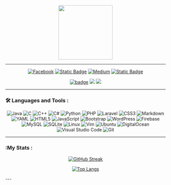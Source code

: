 <div id="header" align="center">
  <img src="https://github.com/Anmol-Baranwal/Cool-GIFs-For-GitHub/assets/74038190/d48893bd-0757-481c-8d7e-ba3e163feae7" height=170 />
</div>

---

<div id="badges"align="center">
  
[![Facebook](https://img.shields.io/badge/Facebook-%231877F2.svg?style=for-the-badge&logo=Facebook&logoColor=white)](https://facebook.com/yousefszallam)
[![Static Badge](https://img.shields.io/badge/instagram-white?style=for-the-badge&logo=instagram)](https://instagram.com/yousefszallam)
[![Medium](https://img.shields.io/badge/Medium-12100E?style=for-the-badge&logo=medium&logoColor=white)](https://medium.com/@yousefallam)
[![Static Badge](https://img.shields.io/badge/linkedin-white?style=for-the-badge&logo=linkedin&color=%230A66C2)](https://www.linkedin.com/in/yousefallam/)
</div>

<div id="header1" align="center">
  
  [![badge](https://aktive.kerolloz.dev/egypt/yousefallam?label=&color=12100E&style=for-the-badge&rnkPrefix=Ranked%20&rnkSuffix=%20In%20Egypt)](https://user-badge.committers.top/egypt_private/yousefallam)
  <img src="https://komarev.com/ghpvc/?username=yousefallam&color=12100E&style=for-the-badge&label=VIEWS&abbreviated=true"/>
  ![](https://hit.yhype.me/github/profile?user_id=14308006)
</div>

---

### :hammer_and_wrench: Languages and Tools :

<div align="center">
  
  ![Java](https://img.shields.io/badge/java-%23ED8B00.svg?style=for-the-badge&logo=openjdk&logoColor=white)
  ![C](https://img.shields.io/badge/c-%2300599C.svg?style=for-the-badge&logo=c&logoColor=white)
  ![C++](https://img.shields.io/badge/c++-%2300599C.svg?style=for-the-badge&logo=c%2B%2B&logoColor=white)
  ![C#](https://img.shields.io/badge/c%23-%23239120.svg?style=for-the-badge&logo=csharp&logoColor=white)
  ![Python](https://img.shields.io/badge/python-3670A0?style=for-the-badge&logo=python&logoColor=ffdd54)
  ![PHP](https://img.shields.io/badge/php-%23777BB4.svg?style=for-the-badge&logo=php&logoColor=white)
  ![Laravel](https://img.shields.io/badge/laravel-%23FF2D20.svg?style=for-the-badge&logo=laravel&logoColor=white)
  ![CSS3](https://img.shields.io/badge/css3-%231572B6.svg?style=for-the-badge&logo=css3&logoColor=white)
  ![Markdown](https://img.shields.io/badge/markdown-%23000000.svg?style=for-the-badge&logo=markdown&logoColor=white)
  ![YAML](https://img.shields.io/badge/yaml-%23ffffff.svg?style=for-the-badge&logo=yaml&logoColor=151515)
  ![HTML5](https://img.shields.io/badge/html5-%23E34F26.svg?style=for-the-badge&logo=html5&logoColor=white)
  ![JavaScript](https://img.shields.io/badge/javascript-%23323330.svg?style=for-the-badge&logo=javascript&logoColor=%23F7DF1E)
  ![Bootstrap](https://img.shields.io/badge/bootstrap-%238511FA.svg?style=for-the-badge&logo=bootstrap&logoColor=white)
  ![WordPress](https://img.shields.io/badge/WordPress-%23117AC9.svg?style=for-the-badge&logo=WordPress&logoColor=white)
  ![Firebase](https://img.shields.io/badge/Firebase-039BE5?style=for-the-badge&logo=Firebase&logoColor=white)
  ![MySQL](https://img.shields.io/badge/mysql-%2300f.svg?style=for-the-badge&logo=mysql&logoColor=white)
  ![SQLite](https://img.shields.io/badge/sqlite-%2307405e.svg?style=for-the-badge&logo=sqlite&logoColor=white)
  ![Linux](https://img.shields.io/badge/Linux-FCC624?style=for-the-badge&logo=linux&logoColor=black)
  ![Vim](https://img.shields.io/badge/VIM-%2311AB00.svg?style=for-the-badge&logo=vim&logoColor=white)
  ![Ubuntu](https://img.shields.io/badge/Ubuntu-E95420?style=for-the-badge&logo=ubuntu&logoColor=white)
  ![DigitalOcean](https://img.shields.io/badge/DigitalOcean-%230167ff.svg?style=for-the-badge&logo=digitalOcean&logoColor=white)
  ![Visual Studio Code](https://img.shields.io/badge/Visual%20Studio%20Code-0078d7.svg?style=for-the-badge&logo=visual-studio-code&logoColor=white)
  ![Git](https://img.shields.io/badge/git-%23F05033.svg?style=for-the-badge&logo=git&logoColor=white)
</div>

---

### :My Stats :
<div align="center">
  
[![GitHub Streak](http://github-readme-streak-stats.herokuapp.com?user=yousefallam&exclude_days=Mon%2CTue%2CSat&theme=github-dark-dimmed&hide_border=true&stroke=EBEBEB00&date_format=j%20M%5B%20Y%5D&background=EB545400&excludeDaysLabel=EB545400)](https://github.com/yousefallam?tab=repositories)

[![Top Langs](https://github-readme-stats.vercel.app/api/top-langs/?username=yousefallam&bg_color=00000000&border_color=00000000&&langs_count=10&layout=compact)](https://github.com/3bsalam-1?tab=repositories)
</div>
---
